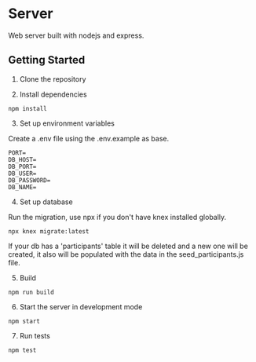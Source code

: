 # Server

Web server built with nodejs and express.

## Getting Started

1. Clone the repository

2. Install dependencies

```
npm install
```

3. Set up environment variables

Create a .env file using the .env.example as base.

```
PORT=
DB_HOST=
DB_PORT=
DB_USER=
DB_PASSWORD=
DB_NAME=
```

4. Set up database

Run the migration, use npx if you don't have knex installed globally.

```
npx knex migrate:latest
```

If your db has a 'participants' table it will be deleted and a new one will be created, it also will be populated with the data in the seed_participants.js file.

5. Build

```
npm run build
```

6. Start the server in development mode

```
npm start
```

7. Run tests

```
npm test
```